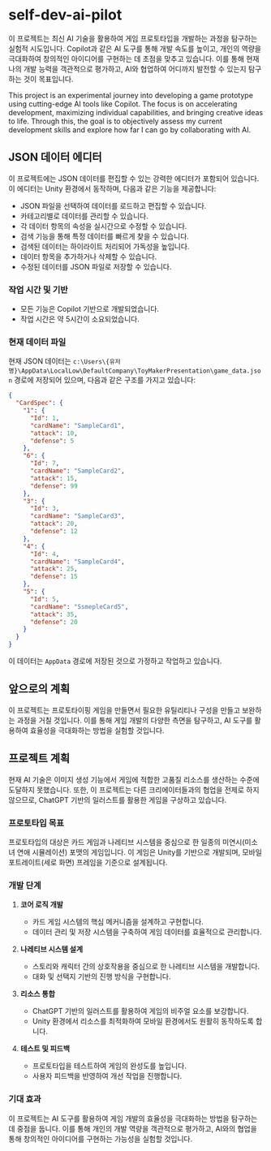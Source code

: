 # self-dev-ai-pilot

이 프로젝트는 최신 AI 기술을 활용하여 게임 프로토타입을 개발하는 과정을 탐구하는 실험적 시도입니다. Copilot과 같은 AI 도구를 통해 개발 속도를 높이고, 개인의 역량을 극대화하여 창의적인 아이디어를 구현하는 데 초점을 맞추고 있습니다. 이를 통해 현재 나의 개발 능력을 객관적으로 평가하고, AI와 협업하여 어디까지 발전할 수 있는지 탐구하는 것이 목표입니다.

This project is an experimental journey into developing a game prototype using cutting-edge AI tools like Copilot. The focus is on accelerating development, maximizing individual capabilities, and bringing creative ideas to life. Through this, the goal is to objectively assess my current development skills and explore how far I can go by collaborating with AI.

## JSON 데이터 에디터

이 프로젝트에는 JSON 데이터를 편집할 수 있는 강력한 에디터가 포함되어 있습니다. 이 에디터는 Unity 환경에서 동작하며, 다음과 같은 기능을 제공합니다:

- JSON 파일을 선택하여 데이터를 로드하고 편집할 수 있습니다.
- 카테고리별로 데이터를 관리할 수 있습니다.
- 각 데이터 항목의 속성을 실시간으로 수정할 수 있습니다.
- 검색 기능을 통해 특정 데이터를 빠르게 찾을 수 있습니다.
- 검색된 데이터는 하이라이트 처리되어 가독성을 높입니다.
- 데이터 항목을 추가하거나 삭제할 수 있습니다.
- 수정된 데이터를 JSON 파일로 저장할 수 있습니다.

### 작업 시간 및 기반

- 모든 기능은 Copilot 기반으로 개발되었습니다.
- 작업 시간은 약 5시간이 소요되었습니다.

### 현재 데이터 파일

현재 JSON 데이터는 `c:\Users\{유저명}\AppData\LocalLow\DefaultCompany\ToyMakerPresentation\game_data.json` 경로에 저장되어 있으며, 다음과 같은 구조를 가지고 있습니다:

```json
{
  "CardSpec": {
    "1": {
      "Id": 1,
      "cardName": "SampleCard1",
      "attack": 10,
      "defense": 5
    },
    "6": {
      "Id": 7,
      "cardName": "SampleCard2",
      "attack": 15,
      "defense": 99
    },
    "3": {
      "Id": 3,
      "cardName": "SampleCard3",
      "attack": 20,
      "defense": 12
    },
    "4": {
      "Id": 4,
      "cardName": "SampleCard4",
      "attack": 25,
      "defense": 15
    },
    "5": {
      "Id": 5,
      "cardName": "SsmepleCard5",
      "attack": 35,
      "defense": 20
    }
  }
}
```

이 데이터는 `AppData` 경로에 저장된 것으로 가정하고 작업하고 있습니다.

## 앞으로의 계획

이 프로젝트는 프로토타이핑 게임을 만들면서 필요한 유틸리티나 구성을 만들고 보완하는 과정을 거칠 것입니다. 이를 통해 게임 개발의 다양한 측면을 탐구하고, AI 도구를 활용하여 효율성을 극대화하는 방법을 실험할 것입니다.

## 프로젝트 계획

현재 AI 기술은 이미지 생성 기능에서 게임에 적합한 고품질 리소스를 생산하는 수준에 도달하지 못했습니다. 또한, 이 프로젝트는 다른 크리에이터들과의 협업을 전제로 하지 않으므로, ChatGPT 기반의 일러스트를 활용한 게임을 구상하고 있습니다.

### 프로토타입 목표

프로토타입의 대상은 카드 게임과 나레티브 시스템을 중심으로 한 일종의 미연시(미소녀 연애 시뮬레이션) 포맷의 게임입니다. 이 게임은 Unity를 기반으로 개발되며, 모바일 포트레이트(세로 화면) 프레임을 기준으로 설계됩니다.

### 개발 단계

1. **코어 로직 개발**
   - 카드 게임 시스템의 핵심 메커니즘을 설계하고 구현합니다.
   - 데이터 관리 및 저장 시스템을 구축하여 게임 데이터를 효율적으로 관리합니다.

2. **나레티브 시스템 설계**
   - 스토리와 캐릭터 간의 상호작용을 중심으로 한 나레티브 시스템을 개발합니다.
   - 대화 및 선택지 기반의 진행 방식을 구현합니다.

3. **리소스 통합**
   - ChatGPT 기반의 일러스트를 활용하여 게임의 비주얼 요소를 보강합니다.
   - Unity 환경에서 리소스를 최적화하여 모바일 환경에서도 원활히 동작하도록 합니다.

4. **테스트 및 피드백**
   - 프로토타입을 테스트하여 게임의 완성도를 높입니다.
   - 사용자 피드백을 반영하여 개선 작업을 진행합니다.

### 기대 효과

이 프로젝트는 AI 도구를 활용하여 게임 개발의 효율성을 극대화하는 방법을 탐구하는 데 중점을 둡니다. 이를 통해 개인의 개발 역량을 객관적으로 평가하고, AI와의 협업을 통해 창의적인 아이디어를 구현하는 가능성을 실험할 것입니다.
